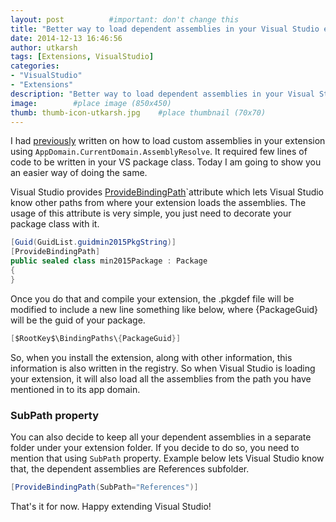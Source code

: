 ```yaml
---
layout: post          #important: don't change this
title: "Better way to load dependent assemblies in your Visual Studio extensions"
date: 2014-12-13 16:46:56
author: utkarsh
tags: [Extensions, VisualStudio]
categories:
- "VisualStudio"
- "Extensions"
description: "Better way to load dependent assemblies in your Visual Studio extensions"
image:        #place image (850x450)
thumb: thumb-icon-utkarsh.jpg    #place thumbnail (70x70)
---
```

I had [previously](http://geekswithblogs.net/onlyutkarsh/archive/2013/06/02/loading-custom-assemblies-in-visual-studio-extensions-again.aspx) written on how to load custom assemblies in your extension using `AppDomain.CurrentDomain.AssemblyResolve`. It required few lines of code to be written in your VS package class. Today I am going to show you an easier way of doing the same. 

Visual Studio provides [ProvideBindingPath](http://msdn.microsoft.com/en-us/library/microsoft.visualstudio.shell.providebindingpathattribute.aspx)`attribute which lets Visual Studio know other paths from where your extension loads the assemblies. The usage of this attribute is very simple, you just need to decorate your package class with it. 

```cs
[Guid(GuidList.guidmin2015PkgString)]
[ProvideBindingPath]
public sealed class min2015Package : Package
{
}
```

Once you do that and compile your extension, the <extension>.pkgdef file will be modified to include a new line something like below, where {PackageGuid} will be the guid of your package.

```cs
[$RootKey$\BindingPaths\{PackageGuid}]
```

So, when you install the extension, along with other information, this information is also written in the registry. So when Visual Studio is loading your extension, it will also load all the assemblies from the path you have mentioned in to its app domain.

### SubPath property

You can also decide to keep all your dependent assemblies in a separate folder under your extension folder. If you decide to do so, you need to mention that using `SubPath` property. Example below lets Visual Studio know that, the dependent assemblies are References subfolder.

```cs
[ProvideBindingPath(SubPath="References")]
```

That's it for now. Happy extending Visual Studio!